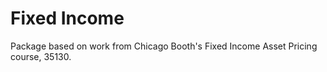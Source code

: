 # Fixed Income
Package based on work from Chicago Booth's Fixed Income Asset Pricing course, 35130.
